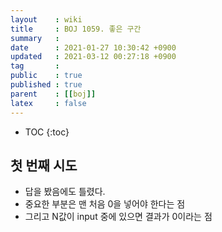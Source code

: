 ```yaml
---
layout    : wiki
title     : BOJ 1059. 좋은 구간
summary   : 
date      : 2021-01-27 10:30:42 +0900
updated   : 2021-03-12 00:27:18 +0900
tag       : 
public    : true
published : true
parent    : [[boj]]
latex     : false
---
```

* TOC
{:toc}

## 첫 번째 시도
- 답을 봤음에도 틀렸다.
- 중요한 부분은 맨 처음 0을 넣어야 한다는 점
- 그리고 N값이 input 중에 있으면 결과가 0이라는 점

